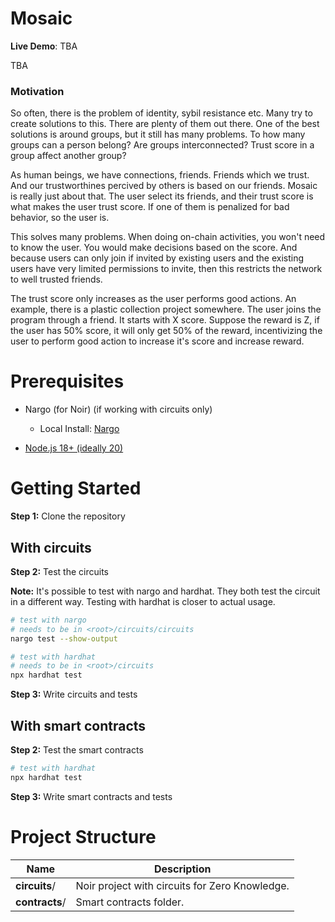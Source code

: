# Mosaic

**Live Demo**: TBA

TBA

### Motivation

So often, there is the problem of identity, sybil resistance etc. Many try to create solutions to this. There are plenty of them out there. One of the best solutions is around groups, but it still has many problems. To how many groups can a person belong? Are groups interconnected? Trust score in a group affect another group?

As human beings, we have connections, friends. Friends which we trust. And our trustworthines percived by others is based on our friends. Mosaic is really just about that. The user select its friends, and their trust score is what makes the user trust score. If one of them is penalized for bad behavior, so the user is.

This solves many problems. When doing on-chain activities, you won't need to know the user. You would make decisions based on the score. And because users can only join if invited by existing users and the existing users have very limited permissions to invite, then this restricts the network to well trusted friends.

The trust score only increases as the user performs good actions. An example, there is a plastic collection project somewhere. The user joins the program through a friend. It starts with X score. Suppose the reward is Z, if the user has 50% score, it will only get 50% of the reward, incentivizing the user to perform good action to increase it's score and increase reward.

# Prerequisites

- Nargo (for Noir) (if working with circuits only)
  - Local Install: [Nargo](https://noir-lang.org/docs/getting_started/installation/)

- [Node.js 18+ (ideally 20)](http://nodejs.org)

# Getting Started

**Step 1:** Clone the repository

## With circuits

**Step 2:** Test the circuits

**Note:** It's possible to test with nargo and hardhat. They both test the circuit in a different way. Testing with hardhat is closer to actual usage.

```bash
# test with nargo
# needs to be in <root>/circuits/circuits
nargo test --show-output

# test with hardhat
# needs to be in <root>/circuits
npx hardhat test
```

**Step 3:** Write circuits and tests

## With smart contracts

**Step 2:** Test the smart contracts

```bash
# test with hardhat
npx hardhat test
```

**Step 3:** Write smart contracts and tests

# Project Structure

| Name                               | Description                                                  |
| ---------------------------------- | ------------------------------------------------------------ |
| **circuits**/                      | Noir project with circuits for Zero Knowledge.               |
| **contracts**/                     | Smart contracts folder.                                      |
